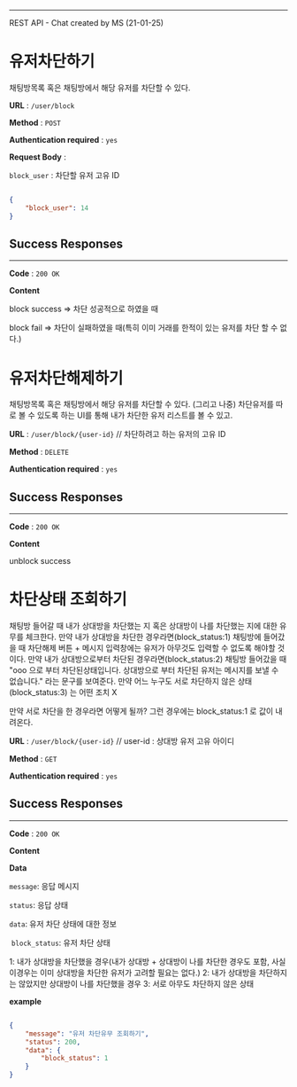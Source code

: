 ---
REST API - Chat created by MS (21-01-25)


# 유저차단하기

채팅방목록 혹은 채팅방에서 해당 유저를 차단할 수 있다.


**URL** : `/user/block` 

**Method** : `POST`

**Authentication required** : `yes`

**Request Body** :

`block_user` : 차단할 유저 고유 ID
  

```json

{
    "block_user": 14
}

```

## Success Responses

___
 
**Code** : `200 OK`

**Content**

block success => 차단 성공적으로 하였을 때 

block fail => 차단이 실패하였을 때(특히 이미 거래를 한적이 있는 유저를 차단 할 수 없다.)


# 유저차단해제하기

채팅방목록 혹은 채팅방에서 해당 유저를 차단할 수 있다.
(그리고 나중) 차단유저를 따로 볼 수 있도록 하는 UI를 통해 내가 차단한 유저 리스트를 볼 수 있고. 

**URL** : `/user/block/{user-id}` // 차단하려고 하는 유저의 고유 ID 

**Method** : `DELETE`

**Authentication required** : `yes`

## Success Responses

___
 
**Code** : `200 OK`

**Content**

unblock success


# 차단상태 조회하기

채팅방 들어갈 때 내가 상대방을 차단했는 지 혹은 상대방이 나를 차단했는 지에 대한 유무를 체크한다. 
만약 내가 상대방을 차단한 경우라면(block_status:1) 채팅방에 들어갔을 때 차단해제 버튼 + 메시지 입력창에는 유저가 아무것도 입력할 수 없도록 해야할 것이다.
만약 내가 상대방으로부터 차단된 경우라면(block_status:2) 채팅방 들어갔을 때 "ooo 으로 부터 차단된상태입니다. 상대방으로 부터 차단된 유저는 메시지를 보낼 수 없습니다." 라는
문구를 보여준다. 
만약 어느 누구도 서로 차단하지 않은 상태(block_status:3) 는 어떤 조치 X

만약 서로 차단을 한 경우라면 어떻게 될까? 그런 경우에는 block_status:1 로 값이 내려온다.

**URL** : `/user/block/{user-id}` // user-id : 상대방 유저 고유 아이디

**Method** : `GET`

**Authentication required** : `yes`
                                   

## Success Responses

___
 
**Code** : `200 OK`

**Content**

**Data**

`message`: 응답 메시지 

`status`: 응답 상태 

`data`: 유저 차단 상태에 대한 정보

​		`block_status`: 유저 차단 상태

1: 내가 상대방을 차단했을 경우(내가 상대방 + 상대방이 나를 차단한 경우도 포함, 사실 이경우는 이미 상대방을 차단한 유저가 고려할 필요는 없다.)
2: 내가 상대방을 차단하지는 않았지만 상대방이 나를 차단했을 경우
3: 서로 아무도 차단하지 않은 상태

**example**  

```json

{
    "message": "유저 차단유무 조회하기",
    "status": 200,
    "data": {
        "block_status": 1
    }
}

```


